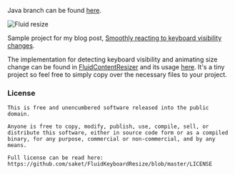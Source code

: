 Java branch can be found [here](https://github.com/midaslefkowitz/FluidKeyboardResize/tree/java).

![Fluid resize](https://github.com/saket/FluidResize/blob/master/images/fluid_resize.gif)

Sample project for my blog post, [Smoothly reacting to keyboard visibility changes](https://saket.me/smoothly-reacting-to-keyboard/).

The implementation for detecting keyboard visibility and animating size change can be found in [FluidContentResizer](https://github.com/saket/FluidKeyboardResize/blob/master/sample/src/main/java/me/saket/fluidresize/sample/FluidContentResizer.kt#L16) and its usage [here](https://github.com/saket/FluidKeyboardResize/blob/0d3c0e878b6652123e2a91e42d6cd4ecc9865b87/sample/src/main/java/me/saket/fluidresize/sample/FluidResizeActivity.kt#L14). It's a tiny project so feel free to simply copy over the necessary files to your project.

### License

```
This is free and unencumbered software released into the public domain.

Anyone is free to copy, modify, publish, use, compile, sell, or
distribute this software, either in source code form or as a compiled
binary, for any purpose, commercial or non-commercial, and by any
means.

Full license can be read here: https://github.com/saket/FluidKeyboardResize/blob/master/LICENSE
```
